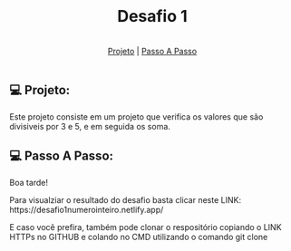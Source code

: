 <br>
<h1 align="center">Desafio 1</h1>
<br>
<div align="center">
  <a href="#projeto">Projeto</a>  |
  <a href="#passoapasso">Passo A Passo</a> 
</div>
<br>
<h2 align="center">

 <h2 id="projeto">💻 Projeto:</h2>

  <p>Este projeto consiste em um projeto que verifica os valores que são divisiveis por 3 e 5, e em seguida os soma.</p>

  <h2 id="passoapasso">💻 Passo A Passo:</h2>
  <p>Boa tarde!</p>
  <p>Para visualziar o resultado do desafio basta clicar neste LINK: https://desafio1numerointeiro.netlify.app/ </p>
  <p>E caso você prefira, também pode clonar o respositório copiando o LINK HTTPs no GITHUB e colando no CMD utilizando o comando git clone </p>
